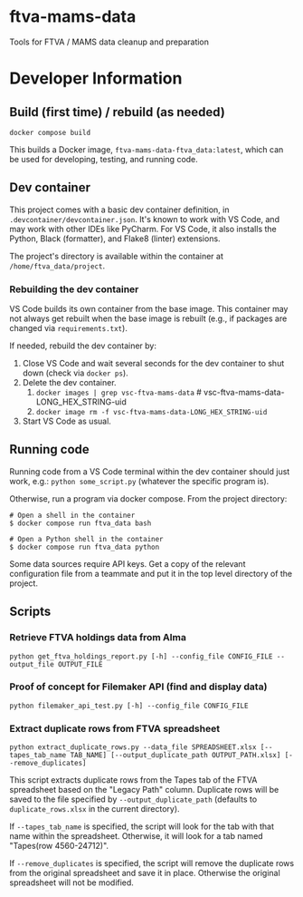 # ftva-mams-data
Tools for FTVA  / MAMS data cleanup and preparation

# Developer Information

## Build (first time) / rebuild (as needed)

`docker compose build`

This builds a Docker image, `ftva-mams-data-ftva_data:latest`, which can be used for developing, testing, and running code.

## Dev container

This project comes with a basic dev container definition, in `.devcontainer/devcontainer.json`. It's known to work with VS Code,
and may work with other IDEs like PyCharm.  For VS Code, it also installs the Python, Black (formatter), and Flake8 (linter)
extensions.

The project's directory is available within the container at `/home/ftva_data/project`.

### Rebuilding the dev container

VS Code builds its own container from the base image. This container may not always get rebuilt when the base image is rebuilt
(e.g., if packages are changed via `requirements.txt`).

If needed, rebuild the dev container by:
1. Close VS Code and wait several seconds for the dev container to shut down (check via `docker ps`).
2. Delete the dev container.
   1. `docker images | grep vsc-ftva-mams-data` # vsc-ftva-mams-data-LONG_HEX_STRING-uid
   2. `docker image rm -f vsc-ftva-mams-data-LONG_HEX_STRING-uid`
3. Start VS Code as usual.

## Running code

Running code from a VS Code terminal within the dev container should just work, e.g.: `python some_script.py` (whatever the specific program is).

Otherwise, run a program via docker compose.  From the project directory:

```
# Open a shell in the container
$ docker compose run ftva_data bash

# Open a Python shell in the container
$ docker compose run ftva_data python
```

Some data sources require API keys. Get a copy of the relevant configuration file from a teammate and put it in the top level directory of the project.

## Scripts

### Retrieve FTVA holdings data from Alma

```python get_ftva_holdings_report.py [-h] --config_file CONFIG_FILE --output_file OUTPUT_FILE```

### Proof of concept for Filemaker API (find and display data)

```python filemaker_api_test.py [-h] --config_file CONFIG_FILE```

### Extract duplicate rows from FTVA spreadsheet

```python extract_duplicate_rows.py --data_file SPREADSHEET.xlsx [--tapes_tab_name TAB_NAME] [--output_duplicate_path OUTPUT_PATH.xlsx] [--remove_duplicates]```

This script extracts duplicate rows from the Tapes tab of the FTVA spreadsheet based on the "Legacy Path" column. Duplicate rows will be saved to the file specified by `--output_duplicate_path` (defaults to `duplicate_rows.xlsx` in the current directory).

If `--tapes_tab_name` is specified, the script will look for the tab with that name within the spreadsheet. Otherwise, it will look for a tab named "Tapes(row 4560-24712)".

If `--remove_duplicates` is specified, the script will remove the duplicate rows from the original spreadsheet and save it in place. Otherwise the original spreadsheet will not be modified.